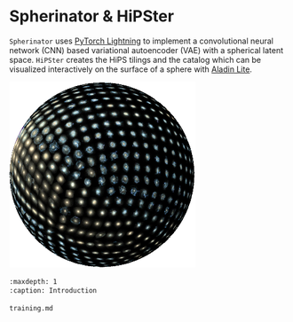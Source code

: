 # Spherinator & HiPSter

`Spherinator` uses [PyTorch Lightning](https://lightning.ai/docs/pytorch/stable/) to implement a convolutional neural network (CNN) based variational autoencoder (VAE) with a spherical latent space.
`HiPSter` creates the HiPS tilings and the catalog which can be visualized interactively on the surface of a sphere with [Aladin Lite](https://github.com/cds-astro/aladin-lite).

<!-- <p align="center">
  <img src="assets/P404_f2.png" width="400" height="400">
</p> -->
![](assets/P404_f2.png)

```{toctree}
:maxdepth: 1
:caption: Introduction

training.md
```
